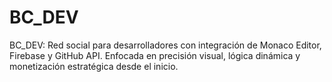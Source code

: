 # BC_DEV
BC_DEV:  Red social para desarrolladores con integración de Monaco Editor, Firebase y GitHub API. Enfocada en precisión visual, lógica dinámica y monetización estratégica desde el inicio.
